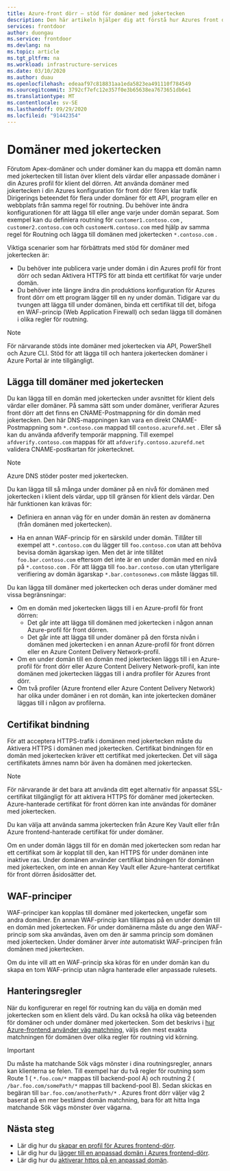 ```yaml
---
title: Azure-front dörr – stöd för domäner med jokertecken
description: Den här artikeln hjälper dig att förstå hur Azures front dörr stöder mappning och hantering av jokertecken i listan över anpassade domäner.
services: frontdoor
author: duongau
ms.service: frontdoor
ms.devlang: na
ms.topic: article
ms.tgt_pltfrm: na
ms.workload: infrastructure-services
ms.date: 03/10/2020
ms.author: duau
ms.openlocfilehash: edeaaf97c818831aa1eda5823ea491110f784549
ms.sourcegitcommit: 3792cf7efc12e357f0e3b65638ea7673651db6e1
ms.translationtype: MT
ms.contentlocale: sv-SE
ms.lasthandoff: 09/29/2020
ms.locfileid: "91442354"
---
```

# <a name="wildcard-domains"></a>Domäner med jokertecken

Förutom Apex-domäner och under domäner kan du mappa ett domän namn med jokertecken till listan över klient dels värdar eller anpassade domäner i din Azures profil för klient del dörren. Att använda domäner med jokertecken i din Azures konfiguration för front dörr fören klar trafik Dirigerings beteendet för flera under domäner för ett API, program eller en webbplats från samma regel för routning. Du behöver inte ändra konfigurationen för att lägga till eller ange varje under domän separat. Som exempel kan du definiera routning för `customer1.contoso.com` , `customer2.contoso.com` och `customerN.contoso.com` med hjälp av samma regel för Routning och lägga till domänen med jokertecken `*.contoso.com` .

Viktiga scenarier som har förbättrats med stöd för domäner med jokertecken är:

- Du behöver inte publicera varje under domän i din Azures profil för front dörr och sedan Aktivera HTTPS för att binda ett certifikat för varje under domän.
- Du behöver inte längre ändra din produktions konfiguration för Azures front dörr om ett program lägger till en ny under domän. Tidigare var du tvungen att lägga till under domänen, binda ett certifikat till det, bifoga en WAF-princip (Web Application Firewall) och sedan lägga till domänen i olika regler för routning.

> [!NOTE]
> För närvarande stöds inte domäner med jokertecken via API, PowerShell och Azure CLI. Stöd för att lägga till och hantera jokertecken domäner i Azure Portal är inte tillgängligt.

## <a name="adding-wildcard-domains"></a>Lägga till domäner med jokertecken

Du kan lägga till en domän med jokertecken under avsnittet för klient dels värdar eller domäner. På samma sätt som under domäner, verifierar Azures front dörr att det finns en CNAME-Postmappning för din domän med jokertecken. Den här DNS-mappningen kan vara en direkt CNAME-Postmappning som `*.contoso.com` mappad till `contoso.azurefd.net` . Eller så kan du använda afdverify temporär mappning. Till exempel `afdverify.contoso.com` mappas för att `afdverify.contoso.azurefd.net` validera CNAME-postkartan för jokertecknet.

> [!NOTE]
> Azure DNS stöder poster med jokertecken.

Du kan lägga till så många under domäner på en nivå för domänen med jokertecken i klient dels värdar, upp till gränsen för klient dels värdar. Den här funktionen kan krävas för:

- Definiera en annan väg för en under domän än resten av domänerna (från domänen med jokertecken).

- Ha en annan WAF-princip för en särskild under domän. Tillåter till exempel att `*.contoso.com` du lägger till `foo.contoso.com` utan att behöva bevisa domän ägarskap igen. Men det är inte tillåtet `foo.bar.contoso.com` eftersom det inte är en under domän med en nivå på `*.contoso.com` . För att lägga till `foo.bar.contoso.com` utan ytterligare verifiering av domän ägarskap `*.bar.contosonews.com` måste läggas till.

Du kan lägga till domäner med jokertecken och deras under domäner med vissa begränsningar:

- Om en domän med jokertecken läggs till i en Azure-profil för front dörren:
  - Det går inte att lägga till domänen med jokertecken i någon annan Azure-profil för front dörren.
  - Det går inte att lägga till under domäner på den första nivån i domänen med jokertecken i en annan Azure-profil för front dörren eller en Azure Content Delivery Network-profil.
- Om en under domän till en domän med jokertecken läggs till i en Azure-profil för front dörr eller Azure Content Delivery Network-profil, kan inte domänen med jokertecken läggas till i andra profiler för Azures front dörr.
- Om två profiler (Azure frontend eller Azure Content Delivery Network) har olika under domäner i en rot domän, kan inte jokertecken domäner läggas till i någon av profilerna.

## <a name="certificate-binding"></a>Certifikat bindning

För att acceptera HTTPS-trafik i domänen med jokertecken måste du Aktivera HTTPS i domänen med jokertecken. Certifikat bindningen för en domän med jokertecken kräver ett certifikat med jokertecken. Det vill säga certifikatets ämnes namn bör även ha domänen med jokertecken.

> [!NOTE]
> För närvarande är det bara att använda ditt eget alternativ för anpassat SSL-certifikat tillgängligt för att aktivera HTTPS för domäner med jokertecken. Azure-hanterade certifikat för front dörren kan inte användas för domäner med jokertecken.

Du kan välja att använda samma jokertecken från Azure Key Vault eller från Azure frontend-hanterade certifikat för under domäner.

Om en under domän läggs till för en domän med jokertecken som redan har ett certifikat som är kopplat till den, kan HTTPS för under domänen inte inaktive ras. Under domänen använder certifikat bindningen för domänen med jokertecken, om inte en annan Key Vault eller Azure-hanterat certifikat för front dörren åsidosätter det.

## <a name="waf-policies"></a>WAF-principer

WAF-principer kan kopplas till domäner med jokertecken, ungefär som andra domäner. En annan WAF-princip kan tillämpas på en under domän till en domän med jokertecken. För under domänerna måste du ange den WAF-princip som ska användas, även om den är samma princip som domänen med jokertecken. Under domäner ärver *inte* automatiskt WAF-principen från domänen med jokertecken.

Om du inte vill att en WAF-princip ska köras för en under domän kan du skapa en tom WAF-princip utan några hanterade eller anpassade rulesets.

## <a name="routing-rules"></a>Hanteringsregler

När du konfigurerar en regel för routning kan du välja en domän med jokertecken som en klient dels värd. Du kan också ha olika väg beteenden för domäner och under domäner med jokertecken. Som det beskrivs i [hur Azure-frontend använder väg matchning](front-door-route-matching.md), väljs den mest exakta matchningen för domänen över olika regler för routning vid körning.

> [!IMPORTANT]
> Du måste ha matchande Sök vägs mönster i dina routningsregler, annars kan klienterna se felen. Till exempel har du två regler för routning som Route 1 ( `*.foo.com/*` mappas till backend-pool A) och routning 2 ( `/bar.foo.com/somePath/*` mappas till backend-pool B). Sedan skickas en begäran till `bar.foo.com/anotherPath/*` . Azures front dörr väljer väg 2 baserat på en mer bestämd domän matchning, bara för att hitta Inga matchande Sök vägs mönster över vägarna.

## <a name="next-steps"></a>Nästa steg

- Lär dig hur du [skapar en profil för Azures frontend-dörr](quickstart-create-front-door.md).
- Lär dig hur du [lägger till en anpassad domän i Azures frontend-dörr](front-door-custom-domain.md).
- Lär dig hur du [aktiverar https på en anpassad domän](front-door-custom-domain-https.md).
